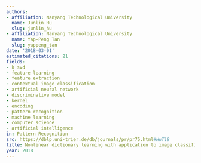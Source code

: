 ```yaml
---
authors:
- affiliation: Nanyang Technological University
  name: Junlin Hu
  slug: junlin_hu
- affiliation: Nanyang Technological University
  name: Yap-Peng Tan
  slug: yappeng_tan
date: '2018-03-01'
estimated_citations: 21
fields:
- k svd
- feature learning
- feature extraction
- contextual image classification
- artificial neural network
- discriminative model
- kernel
- encoding
- pattern recognition
- machine learning
- computer science
- artificial intelligence
in: Pattern Recognition
src: https://dblp.uni-trier.de/db/journals/pr/pr75.html#HuT18
title: Nonlinear dictionary learning with application to image classification
year: 2018
---
```

